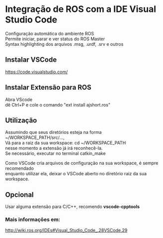 # Integração de ROS com a IDE Visual Studio Code
Configuração automática do ambiente ROS  
Permite iniciar, parar e ver status do ROS Master  
Syntax highlighting dos arquivos .msg, .urdf, .srv e outros  


## Instalar VSCode
https://code.visualstudio.com/


## Instalar Extensão para ROS

Abra VScode  
dê Ctrl+P e cole o comando "ext install ajshort.ros"  


## Utilização
Assumindo que seus diretórios esteja na forma ~/WORKSPACE_PATH/src/...,   
Vá para a raiz da sua workspace: cd ~/WORKSPACE_PATH  
nesse momento a extensão já irá reconhecê-la.  
Se necessário, executar no terminal catkin_make  

Como VSCode cria arquivos de configuração na sua workspace, é sempre recomendado  
enquanto utilizar ela, deixar o VSCode aberto no diretório raiz da sua workspace.  

## Opcional
Usar alguma extensão para C/C++, recomendo **vscode-cpptools**  

### Mais informações em:
http://wiki.ros.org/IDEs#Visual_Studio_Code_.28VSCode.29  
